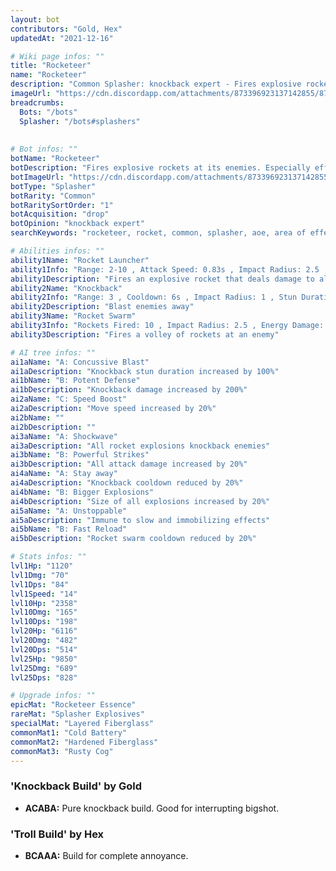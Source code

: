 ```yaml
---
layout: bot
contributors: "Gold, Hex"
updatedAt: "2021-12-16"

# Wiki page infos: ""
title: "Rocketeer"
name: "Rocketeer"
description: "Common Splasher: knockback expert - Fires explosive rockets at its enemies. Especially effective against enemies that are grouped up."
imageUrl: "https://cdn.discordapp.com/attachments/873396923137142855/873397107522928650/rocketeer.png"
breadcrumbs:
  Bots: "/bots"
  Splasher: "/bots#splashers"
 
 
# Bot infos: ""
botName: "Rocketeer"
botDescription: "Fires explosive rockets at its enemies. Especially effective against enemies that are grouped up."
botImageUrl: "https://cdn.discordapp.com/attachments/873396923137142855/873397107522928650/rocketeer.png"
botType: "Splasher"
botRarity: "Common"
botRaritySortOrder: "1"
botAcquisition: "drop"
botOpinion: "knockback expert"
searchKeywords: "rocketeer, rocket, common, splasher, aoe, area of effect, area damage"

# Abilities infos: ""
ability1Name: "Rocket Launcher"
ability1Info: "Range: 2-10 , Attack Speed: 0.83s , Impact Radius: 2.5 , Energy Damage: 100%"
ability1Description: "Fires an explosive rocket that deals damage to all enemies in the blast radius"
ability2Name: "Knockback"
ability2Info: "Range: 3 , Cooldown: 6s , Impact Radius: 1 , Stun Duration: 1s , Knockback: Large , Energy Damage: 36%"
ability2Description: "Blast enemies away"
ability3Name: "Rocket Swarm"
ability3Info: "Rockets Fired: 10 , Impact Radius: 2.5 , Energy Damage: 43% , Range: 3-10 , Cooldown: 14s"
ability3Description: "Fires a volley of rockets at an enemy"

# AI tree infos: ""
ai1aName: "A: Concussive Blast"
ai1aDescription: "Knockback stun duration increased by 100%"
ai1bName: "B: Potent Defense"
ai1bDescription: "Knockback damage increased by 200%"
ai2aName: "C: Speed Boost"
ai2aDescription: "Move speed increased by 20%"
ai2bName: ""
ai2bDescription: ""
ai3aName: "A: Shockwave"
ai3aDescription: "All rocket explosions knockback enemies"
ai3bName: "B: Powerful Strikes"
ai3bDescription: "All attack damage increased by 20%"
ai4aName: "A: Stay away"
ai4aDescription: "Knockback cooldown reduced by 20%"
ai4bName: "B: Bigger Explosions"
ai4bDescription: "Size of all explosions increased by 20%"
ai5aName: "A: Unstoppable"
ai5aDescription: "Immune to slow and immobilizing effects"
ai5bName: "B: Fast Reload"
ai5bDescription: "Rocket swarm cooldown reduced by 20%"

# Stats infos: ""
lvl1Hp: "1120"
lvl1Dmg: "70"
lvl1Dps: "84"
lvl1Speed: "14"
lvl10Hp: "2358"
lvl10Dmg: "165"
lvl10Dps: "198"
lvl20Hp: "6116"
lvl20Dmg: "482"
lvl20Dps: "514"
lvl25Hp: "9850"
lvl25Dmg: "689"
lvl25Dps: "828"

# Upgrade infos: ""
epicMat: "Rocketeer Essence"
rareMat: "Splasher Explosives"
specialMat: "Layered Fiberglass"
commonMat1: "Cold Battery"
commonMat2: "Hardened Fiberglass"
commonMat3: "Rusty Cog"
---
```


### 'Knockback Build' by Gold
- **ACABA:** Pure knockback build. Good for interrupting bigshot.

### 'Troll Build' by Hex
- **BCAAA:** Build for complete annoyance.

